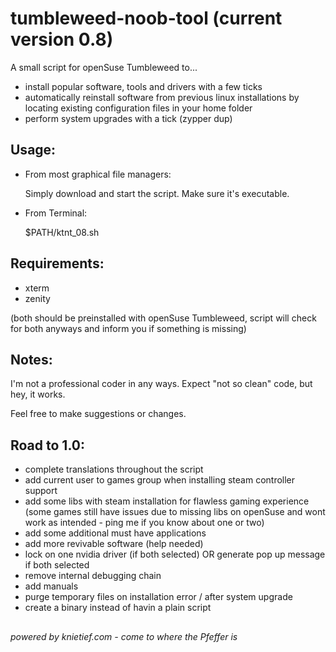 # tumbleweed-noob-tool (current version 0.8)
A small script for openSuse Tumbleweed to... 
- install popular software, tools and drivers with a few ticks
- automatically reinstall software from previous linux installations by locating existing configuration files in your home folder
- perform system upgrades with a tick (zypper dup)
##

## Usage:
- From most graphical file managers: 

    Simply download and start the script. Make sure it's executable.



- From Terminal:

    $PATH/ktnt_08.sh
##

## Requirements:
- xterm 
- zenity 

(both should be preinstalled with openSuse Tumbleweed, script will check for both anyways and inform you if something is missing)
##

## Notes:

I'm not a professional coder in any ways. Expect "not so clean" code, but hey, it works.

Feel free to make suggestions or changes.
##

## Road to 1.0:
- complete translations throughout the script
- add current user to games group when installing steam controller support
- add some libs with steam installation for flawless gaming experience (some games still have issues due to missing libs on openSuse and wont work as intended - ping me if you know about one or two)
- add some additional must have applications
- add more revivable software (help needed)
- lock on one nvidia driver (if both selected) OR generate pop up message if both selected
- remove internal debugging chain
- add manuals
- purge temporary files on installation error / after system upgrade
- create a binary instead of havin a plain script
##
_powered by knietief.com - come to where the Pfeffer is_
